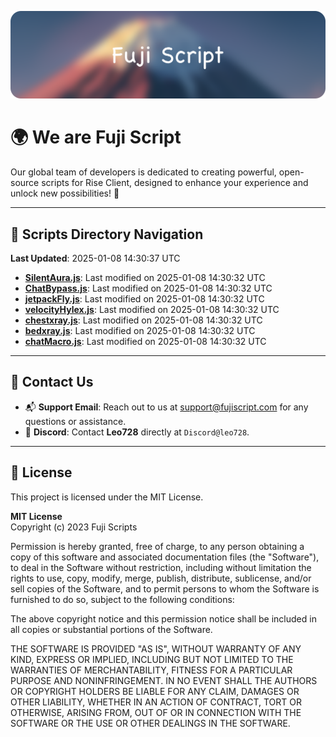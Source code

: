 ![Banner](.github/b.webp)

# 🌍 **We are Fuji Script**

Our global team of developers is dedicated to creating powerful, open-source scripts for Rise Client, designed to enhance your experience and unlock new possibilities! 🌟

---
<!-- SCRIPTS_NAVIGATION_START -->
## 📂 **Scripts Directory Navigation**

**Last Updated**: 2025-01-08 14:30:37 UTC

- **[SilentAura.js](scripts/SilentAura.js)**: Last modified on 2025-01-08 14:30:32 UTC
- **[ChatBypass.js](scripts/ChatBypass.js)**: Last modified on 2025-01-08 14:30:32 UTC
- **[jetpackFly.js](scripts/jetpackFly.js)**: Last modified on 2025-01-08 14:30:32 UTC
- **[velocityHylex.js](scripts/velocityHylex.js)**: Last modified on 2025-01-08 14:30:32 UTC
- **[chestxray.js](scripts/chestxray.js)**: Last modified on 2025-01-08 14:30:32 UTC
- **[bedxray.js](scripts/bedxray.js)**: Last modified on 2025-01-08 14:30:32 UTC
- **[chatMacro.js](scripts/chatMacro.js)**: Last modified on 2025-01-08 14:30:32 UTC

<!-- SCRIPTS_NAVIGATION_END -->

---

## 💬 **Contact Us**  
- 📬 **Support Email**: Reach out to us at [support@fujiscript.com](mailto:support@fujiscript.com) for any questions or assistance.  
- 💬 **Discord**: Contact **Leo728** directly at `Discord@leo728`.

---

## 📜 **License**

This project is licensed under the MIT License.  

**MIT License**  
Copyright (c) 2023 Fuji Scripts  

Permission is hereby granted, free of charge, to any person obtaining a copy of this software and associated documentation files (the "Software"), to deal in the Software without restriction, including without limitation the rights to use, copy, modify, merge, publish, distribute, sublicense, and/or sell copies of the Software, and to permit persons to whom the Software is furnished to do so, subject to the following conditions:  

The above copyright notice and this permission notice shall be included in all copies or substantial portions of the Software.  

THE SOFTWARE IS PROVIDED "AS IS", WITHOUT WARRANTY OF ANY KIND, EXPRESS OR IMPLIED, INCLUDING BUT NOT LIMITED TO THE WARRANTIES OF MERCHANTABILITY, FITNESS FOR A PARTICULAR PURPOSE AND NONINFRINGEMENT. IN NO EVENT SHALL THE AUTHORS OR COPYRIGHT HOLDERS BE LIABLE FOR ANY CLAIM, DAMAGES OR OTHER LIABILITY, WHETHER IN AN ACTION OF CONTRACT, TORT OR OTHERWISE, ARISING FROM, OUT OF OR IN CONNECTION WITH THE SOFTWARE OR THE USE OR OTHER DEALINGS IN THE SOFTWARE.  
